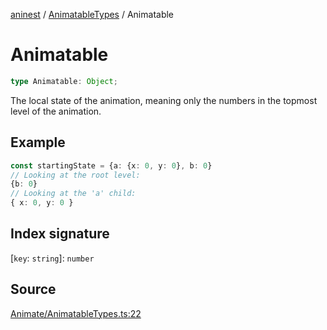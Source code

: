 [aninest](../../index.md) / [AnimatableTypes](../index.md) / Animatable

# Animatable

```ts
type Animatable: Object;
```

The local state of the animation, meaning only the numbers in the topmost 
level of the animation.

## Example

```ts
const startingState = {a: {x: 0, y: 0}, b: 0}
// Looking at the root level:
{b: 0}
// Looking at the 'a' child:
{ x: 0, y: 0 }
```

## Index signature

 \[`key`: `string`\]: `number`

## Source

[Animate/AnimatableTypes.ts:22](https://github.com/zphrs/aninest/blob/37209a6/src/Animate/AnimatableTypes.ts#L22)
